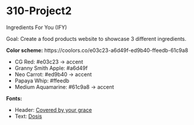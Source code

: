 # 310-Project2
Ingredients For You (IFY)

<p>Goal: Create a food products website to showcase 3 different ingredients.</p>

<p><b>Color scheme:</b> https://coolors.co/e03c23-a6d49f-ed9b40-ffeedb-61c9a8</p>
<ul><li>CG Red: #e03c23 -> accent</li>
<li>Granny Smith Apple: #a6d49f</li>
<li>Neo Carrot: #ed9b40 -> accent</li>
<li>Papaya Whip: #ffeedb</li>
<li>Medium Aquamarine: #61c9a8 -> accent</li></ul>

<p><b>Fonts:</b></p>
<ul><li>Header: <a href="https://fonts.google.com/specimen/Covered+By+Your+Grace">Covered by your grace</a></li>
<li>Text: <a href="https://fonts.google.com/specimen/Dosis">Dosis</a></li></ul>
